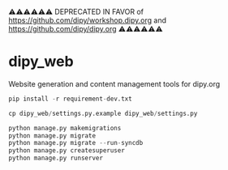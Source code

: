 ⚠️⚠️⚠️⚠️⚠️⚠️ DEPRECATED IN  FAVOR of https://github.com/dipy/workshop.dipy.org and https://github.com/dipy/dipy.org ⚠️⚠️⚠️⚠️⚠️⚠️


# dipy_web
Website generation and content management tools for dipy.org


```python
pip install -r requirement-dev.txt

cp dipy_web/settings.py.example dipy_web/settings.py

python manage.py makemigrations
python manage.py migrate
python manage.py migrate --run-syncdb
python manage.py createsuperuser
python manage.py runserver
```
